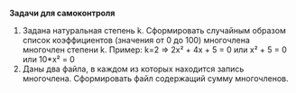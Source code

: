 **Задачи для самоконтроля**
1. Задана натуральная степень k. Сформировать случайным
   образом список коэффициентов (значения от 0 до 100)
   многочлена многочлен степени k.
   Пример: k=2 => 2x² + 4x + 5 = 0 или x² + 5 = 0 или 10*x² = 0
2. Даны два файла, в каждом из которых находится запись
   многочлена. Сформировать файл содержащий сумму
   многочленов.